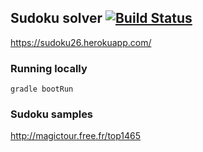 Sudoku solver [![Build Status](https://travis-ci.org/vanphuong12a2/sudoku-solver.svg?branch=master)](https://travis-ci.org/vanphuong12a2)
---
https://sudoku26.herokuapp.com/


### Running locally
`gradle bootRun`

### Sudoku samples
http://magictour.free.fr/top1465

